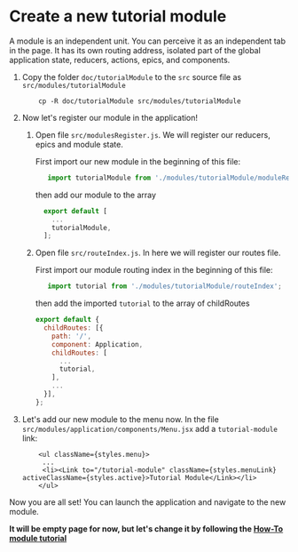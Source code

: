 # Create a new tutorial module
A module is an independent unit. You can perceive it as an independent tab in the page. It has its own routing address, isolated part of the global application state, reducers, actions, epics, and components. 

1. Copy the folder `doc/tutorialModule` to the `src` source file as `src/modules/tutorialModule`

    ```
        cp -R doc/tutorialModule src/modules/tutorialModule
    ```
    
2. Now let's register our module in the application! 
    1. Open file `src/modulesRegister.js`. We will register our reducers, epics and module state. 
        
        First import our new module in the beginning of this file:
        ```javascript
           import tutorialModule from './modules/tutorialModule/moduleRegister';
        ```
        then add our module to the array
        ```javascript
          export default [
            ...
            tutorialModule,
          ];
        ```
    2. Open file `src/routeIndex.js`. In here we will register our routes file.
    
        First import our module routing index in the beginning of this file:
        
        ```javascript
           import tutorial from './modules/tutorialModule/routeIndex';
        ```
        
        then add the imported `tutorial` to the array of childRoutes
        ```javascript
        export default {
          childRoutes: [{
            path: '/',
            component: Application,
            childRoutes: [
              ...
              tutorial,
            ],
            ...
          }],
        };
        ```
3. Let's add our new module to the menu now. In the file `src/modules/application/components/Menu.jsx` add a `tutorial-module` link:
    
    ```
        <ul className={styles.menu}>
         ...
         <li><Link to="/tutorial-module" className={styles.menuLink} activeClassName={styles.active}>Tutorial Module</Link></li>
        </ul>
    ```
    
Now you are all set! You can launch the application and navigate to the new module.

**It will be empty page for now, but let's change it by following the [How-To module tutorial](howToModuleGuide.md)**

